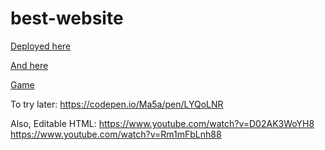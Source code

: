 # best-website

[Deployed here](https://audriu.github.io/best-website/)

[And here](https://audriu.github.io/best-website/public/)

[Game](https://audriu.github.io/best-website/public/game.html)

To try later: https://codepen.io/Ma5a/pen/LYQoLNR

Also, Editable HTML: https://www.youtube.com/watch?v=D02AK3WoYH8 https://www.youtube.com/watch?v=Rm1mFbLnh88

